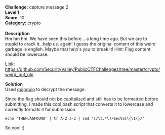 **Challenge:** capture message 2<br>
**Level 1**<br>
**Score**: 10 <br>
**Category:** crypto<br><br>
**Description**<br>
Hm hm hm. We have seen this before... a long time ago. But we are to stupid to crack it...help us, again! I guess the original content of this weird garbage is english. Maybe that help's you to break it! Hint: Flag content should be lowercase.

Link: https://github.com/SecurityValley/PublicCTFChallenges/tree/master/crypto/weird_but_old

**Solution**<br>
Used [quipquip](https://www.quipqiup.com/) to decrypt the message.

Since the flag should not be capitalized and still has to be formatted before submitting, I made this cool bash script that converts it to lowercase and correctly formats it for submission:

`echo 'THEFLAGFOUND' | tr A-Z a-z | sed 's/\(.*\)/SecVal\{\1\}/'`

So cool :)
